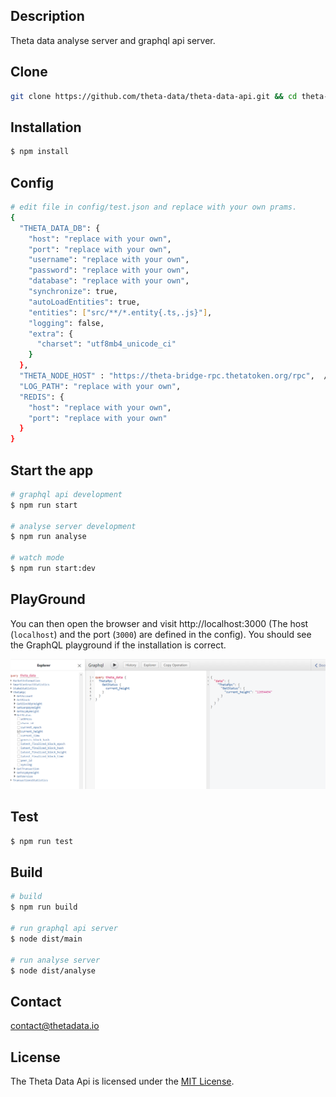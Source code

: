 ## Description

Theta data analyse server and graphql api server.

## Clone
```bash
git clone https://github.com/theta-data/theta-data-api.git && cd theta-data-api
```

## Installation

```bash
$ npm install
```

## Config

```bash
# edit file in config/test.json and replace with your own prams.
{
  "THETA_DATA_DB": {
    "host": "replace with your own",
    "port": "replace with your own",
    "username": "replace with your own",
    "password": "replace with your own",
    "database": "replace with your own",
    "synchronize": true,
    "autoLoadEntities": true,
    "entities": ["src/**/*.entity{.ts,.js}"],
    "logging": false,
    "extra": {
      "charset": "utf8mb4_unicode_ci"
    }
  },
  "THETA_NODE_HOST" : "https://theta-bridge-rpc.thetatoken.org/rpc",  //replace with your own guardian node rpc interface
  "LOG_PATH": "replace with your own",
  "REDIS": {
    "host": "replace with your own",
    "port": "replace with your own"
  }
}

```

## Start the app

```bash
# graphql api development
$ npm run start

# analyse server development
$ npm run analyse

# watch mode
$ npm run start:dev


```

## PlayGround

You can then open the browser and visit http://localhost:3000 (The host (`localhost`) and the port (`3000`) are defined in the config). You should see the GraphQL playground if the installation is correct.

![avatar](https://github.com/larryro/image/blob/main/playground_20211101112605.png?raw=true)

## Test

```bash
$ npm run test
```

## Build

```bash
# build
$ npm run build

# run graphql api server
$ node dist/main

# run analyse server
$ node dist/analyse
```

## Contact

contact@thetadata.io

## License

The Theta Data Api is licensed under the [MIT License](https://opensource.org/licenses/MIT).
